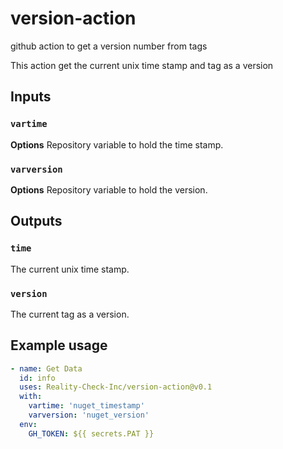 # version-action
github action to get a version number from tags

This action get the current unix time stamp and tag as a version

## Inputs

### `vartime`

**Options** Repository variable to hold the time stamp.

### `varversion`

**Options** Repository variable to hold the version.

## Outputs

### `time`

The current unix time stamp.

### `version`

The current tag as a version.

## Example usage

```yaml
- name: Get Data
  id: info
  uses: Reality-Check-Inc/version-action@v0.1
  with:
    vartime: 'nuget_timestamp'
    varversion: 'nuget_version'
  env:
    GH_TOKEN: ${{ secrets.PAT }}
```
